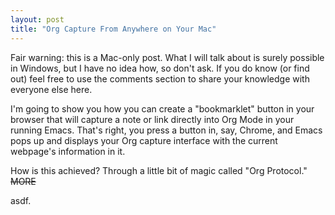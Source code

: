 ```yaml
---
layout: post
title: "Org Capture From Anywhere on Your Mac"
---
```


Fair warning: this is a Mac-only post. What I will talk about is surely possible
in Windows, but I have no idea how, so don't ask. If you do know (or find out)
feel free to use the comments section to share your knowledge with everyone else
here.

I'm going to show you how you can create a "bookmarklet" button in your browser
that will capture a note or link directly into Org Mode in your running
Emacs. That's right, you press a button in, say, Chrome, and Emacs pops up and
displays your Org capture interface with the current webpage's information in it.

How is this achieved? Through a little bit of magic called "Org Protocol."
~~MORE~~

asdf.
